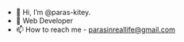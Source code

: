 - 👋 Hi, I’m @paras-kitey.
- 👀 Web Developer
- 📫 How to reach me - parasinreallife@gmail.com

<!---
paras-kitey/paras-kitey is a ✨ special ✨ repository because its `README.md` (this file) appears on your GitHub profile.
You can click the Preview link to take a look at your changes.
--->
